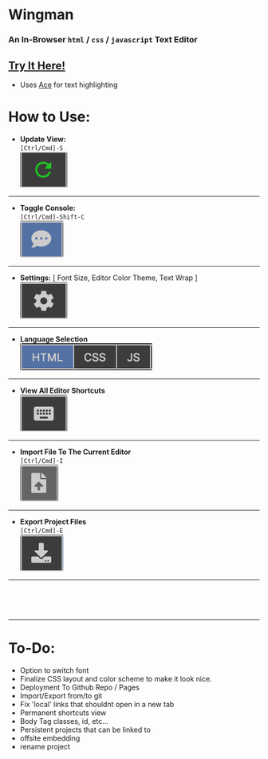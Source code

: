 # Wingman

### An In-Browser `html` / `css` / `javascript` Text Editor

## [Try It Here!](https://tiredamage42.github.io/SitePrototyper/)
- Uses [Ace](https://ace.c9.io "Visit the Ace homepage") for text highlighting

# How to Use:
- **Update View:**<br />`[Ctrl/Cmd]-S`<br />![](docs/update_view.png)
<hr>

- **Toggle Console:**<br />`[Ctrl/Cmd]-Shift-C`<br />![](docs/console_toggle.png)
<hr>

- **Settings:** [ Font Size, Editor Color Theme, Text Wrap ]<br />![](docs/settings.png)
<hr>

- **Language Selection**<br />![](docs/language_select.png)
<hr>

- **View All Editor Shortcuts**<br />![](docs/shortcuts_view.png)
<hr>

- **Import File To The Current Editor**<br />`[Ctrl/Cmd]-I`<br />![](docs/import.png)
<hr>

- **Export Project Files**<br />`[Ctrl/Cmd]-E`<br />![](docs/export.png)
<hr>

<br />
<br />
<br />
<hr>

# To-Do:

- Option to switch font
- Finalize CSS layout and color scheme to make it look nice.
- Deployment To Github Repo / Pages
- Import/Export from/to git
- Fix 'local' links that shouldnt open in a new tab
- Permanent shortcuts view
- Body Tag classes, id, etc...
- Persistent projects that can be linked to
- offsite embedding
- rename project
